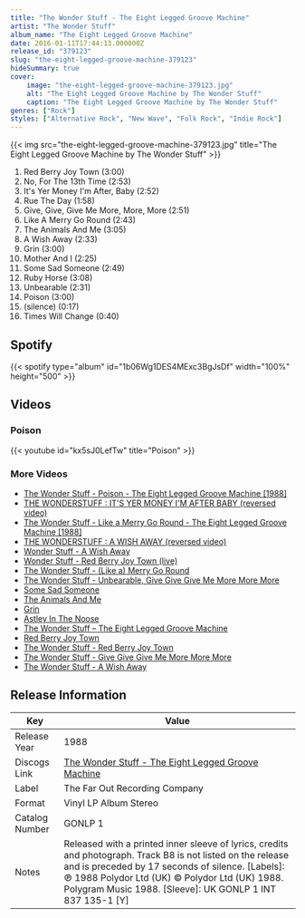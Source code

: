 ```yaml
---
title: "The Wonder Stuff - The Eight Legged Groove Machine"
artist: "The Wonder Stuff"
album_name: "The Eight Legged Groove Machine"
date: 2016-01-11T17:44:13.000000Z
release_id: "379123"
slug: "the-eight-legged-groove-machine-379123"
hideSummary: true
cover:
    image: "the-eight-legged-groove-machine-379123.jpg"
    alt: "The Eight Legged Groove Machine by The Wonder Stuff"
    caption: "The Eight Legged Groove Machine by The Wonder Stuff"
genres: ["Rock"]
styles: ["Alternative Rock", "New Wave", "Folk Rock", "Indie Rock"]
---
```


{{< img src="the-eight-legged-groove-machine-379123.jpg" title="The Eight Legged Groove Machine by The Wonder Stuff" >}}

<!-- section break -->

1. Red Berry Joy Town (3:00)
2. No, For The 13th Time (2:53)
3. It's Yer Money I'm After, Baby (2:52)
4. Rue The Day (1:58)
5. Give, Give, Give Me More, More, More (2:51)
6. Like A Merry Go Round (2:43)
7. The Animals And Me (3:05)
8. A Wish Away (2:33)
9. Grin (3:00)
10. Mother And I (2:25)
11. Some Sad Someone (2:49)
12. Ruby Horse (3:08)
13. Unbearable (2:31)
14. Poison (3:00)
15. (silence) (0:17)
16. Times Will Change (0:40)

<!-- section break -->


## Spotify
{{< spotify type="album" id="1b06Wg1DES4MExc3BgJsDf" width="100%" height="500" >}}



## Videos
### Poison
{{< youtube id="kx5sJ0LefTw" title="Poison" >}}<br>

### More Videos

- [The Wonder Stuff - Poison - The Eight Legged Groove Machine [1988]](https://www.youtube.com/watch?v=dm1aYGFhceA)
- [THE WONDERSTUFF : IT'S YER MONEY I'M AFTER BABY (reversed video)](https://www.youtube.com/watch?v=dWqmdlJQVFg)
- [The Wonder Stuff - Like a Merry Go Round - The Eight Legged Groove Machine [1988]](https://www.youtube.com/watch?v=IUNd1v32DIY)
- [THE WONDERSTUFF : A WISH AWAY (reversed video)](https://www.youtube.com/watch?v=Ap3X2snL0Jo)
- [Wonder Stuff - A Wish Away](https://www.youtube.com/watch?v=SPHEAklAr8M)
- [Wonder Stuff - Red Berry Joy Town (live)](https://www.youtube.com/watch?v=9hAykqZfe90)
- [The Wonder Stuff - (Like a) Merry Go Round](https://www.youtube.com/watch?v=ZCK8joGyvPU)
- [The Wonder Stuff - Unbearable, Give Give Give Me More More More](https://www.youtube.com/watch?v=hDsAgYNwt-I)
- [Some Sad Someone](https://www.youtube.com/watch?v=7N4lx8_vFBE)
- [The Animals And Me](https://www.youtube.com/watch?v=59muH5FAWVM)
- [Grin](https://www.youtube.com/watch?v=6i4ha0Z831A)
- [Astley In The Noose](https://www.youtube.com/watch?v=htNOlBNHlJo)
- [The Wonder Stuff – The Eight Legged Groove Machine](https://www.youtube.com/watch?v=L-38uNGCRWE)
- [Red Berry Joy Town](https://www.youtube.com/watch?v=wR6xtat2YyA)
- [The Wonder Stuff - Red Berry Joy Town](https://www.youtube.com/watch?v=ZeWID6qQmjk)
- [The Wonder Stuff - Give Give Give Me More More More](https://www.youtube.com/watch?v=7Aw-JYtdW4o)
- [The Wonder Stuff - A Wish Away](https://www.youtube.com/watch?v=L0P1eNlCQIU)


## Release Information
|  Key           | Value                                                |
| ---------------| ---------------------------------------------------- |
| Release Year   | 1988                                   |
| Discogs Link   | [The Wonder Stuff - The Eight Legged Groove Machine](https://www.discogs.com/release/379123-The-Wonder-Stuff-The-Eight-Legged-Groove-Machine) |
| Label          | The Far Out Recording Company |
| Format         | Vinyl LP Album Stereo |
| Catalog Number | GONLP 1 |
| Notes | Released with a printed inner sleeve of lyrics, credits and photograph. Track B8 is not listed on the release and is preceded by 17 seconds of silence.  [Labels]: ℗ 1988 Polydor Ltd (UK)  © Polydor Ltd (UK) 1988. Polygram Music 1988.  [Sleeve]: UK GONLP 1 INT 837 135-1 [Y] | POL 281 The Far Out Record Company 1986/1988. ℗ Polydor Ltd (UK) 1988 © Polydor Ltd (UK) 1988. Place of manufacture of record as stated on label. Marketed and distributed in the UK by Polydor Ltd.  [Inner sleeve]: Lyrics reproduced by kind permission of Polygram Music. |